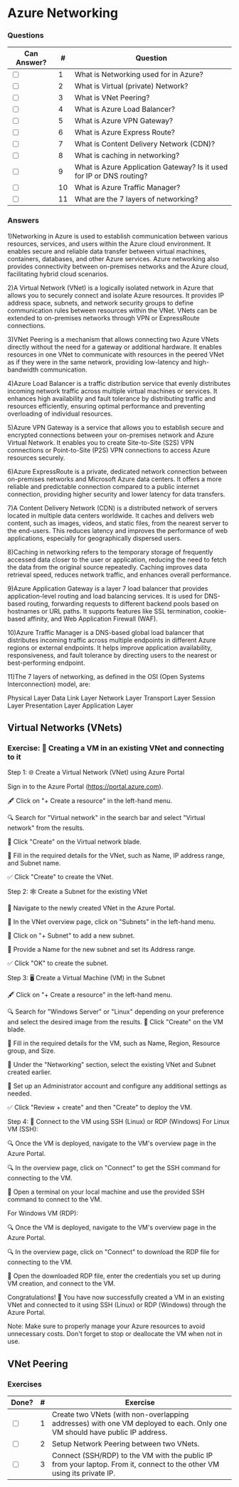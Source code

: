 # Azure Networking

### Questions

| Can Answer? | # | Question |
| --- | --- | --- |
| <input type="checkbox"> | 1 | What is Networking used for in Azure? |
| <input type="checkbox"> | 2 | What is Virtual (private) Network? |
| <input type="checkbox"> | 3 | What is VNet Peering? |
| <input type="checkbox"> | 4 | What is Azure Load Balancer? |
| <input type="checkbox"> | 5 | What is Azure VPN Gateway? |
| <input type="checkbox"> | 6 | What is Azure Express Route? |
| <input type="checkbox"> | 7 | What is Content Delivery Network (CDN)? |
| <input type="checkbox"> | 8 | What is caching in networking? |
| <input type="checkbox"> | 9 | What is Azure Application Gateway? Is it used for IP or DNS routing? |
| <input type="checkbox"> | 10 | What is Azure Traffic Manager? |
| <input type="checkbox"> | 11 | What are the 7 layers of networking? |

### Answers


1)Networking in Azure is used to establish communication between various resources, services, and users within the Azure cloud environment. It enables secure and reliable data transfer between virtual machines, containers, databases, and other Azure services. Azure networking also provides connectivity between on-premises networks and the Azure cloud, facilitating hybrid cloud scenarios.


2)A Virtual Network (VNet) is a logically isolated network in Azure that allows you to securely connect and isolate Azure resources. It provides IP address space, subnets, and network security groups to define communication rules between resources within the VNet. VNets can be extended to on-premises networks through VPN or ExpressRoute connections.


3)VNet Peering is a mechanism that allows connecting two Azure VNets directly without the need for a gateway or additional hardware. It enables resources in one VNet to communicate with resources in the peered VNet as if they were in the same network, providing low-latency and high-bandwidth communication.


4)Azure Load Balancer is a traffic distribution service that evenly distributes incoming network traffic across multiple virtual machines or services. It enhances high availability and fault tolerance by distributing traffic and resources efficiently, ensuring optimal performance and preventing overloading of individual resources.


5)Azure VPN Gateway is a service that allows you to establish secure and encrypted connections between your on-premises network and Azure Virtual Network. It enables you to create Site-to-Site (S2S) VPN connections or Point-to-Site (P2S) VPN connections to access Azure resources securely.


6)Azure ExpressRoute is a private, dedicated network connection between on-premises networks and Microsoft Azure data centers. It offers a more reliable and predictable connection compared to a public internet connection, providing higher security and lower latency for data transfers.


7)A Content Delivery Network (CDN) is a distributed network of servers located in multiple data centers worldwide. It caches and delivers web content, such as images, videos, and static files, from the nearest server to the end-users. This reduces latency and improves the performance of web applications, especially for geographically dispersed users.


8)Caching in networking refers to the temporary storage of frequently accessed data closer to the user or application, reducing the need to fetch the data from the original source repeatedly. Caching improves data retrieval speed, reduces network traffic, and enhances overall performance.


9)Azure Application Gateway is a layer 7 load balancer that provides application-level routing and load balancing services. It is used for DNS-based routing, forwarding requests to different backend pools based on hostnames or URL paths. It supports features like SSL termination, cookie-based affinity, and Web Application Firewall (WAF).


10)Azure Traffic Manager is a DNS-based global load balancer that distributes incoming traffic across multiple endpoints in different Azure regions or external endpoints. It helps improve application availability, responsiveness, and fault tolerance by directing users to the nearest or best-performing endpoint.


11)The 7 layers of networking, as defined in the OSI (Open Systems Interconnection) model, are:

Physical Layer
Data Link Layer
Network Layer
Transport Layer
Session Layer
Presentation Layer
Application Layer






## Virtual Networks (VNets)


### Exercise: 🚀 Creating a VM in an existing VNet and connecting to it

Step 1: 🌐 Create a Virtual Network (VNet) using Azure Portal

Sign in to the Azure Portal (https://portal.azure.com).

🖋️ Click on "+ Create a resource" in the left-hand menu.

🔍 Search for "Virtual network" in the search bar and select "Virtual network" from the results.

🏁 Click "Create" on the Virtual network blade.

📝 Fill in the required details for the VNet, such as Name, IP address range, and Subnet name.

✅ Click "Create" to create the VNet.

Step 2: 🕸️ Create a Subnet for the existing VNet

📝 Navigate to the newly created VNet in the Azure Portal.

📝 In the VNet overview page, click on "Subnets" in the left-hand menu.

📝 Click on "+ Subnet" to add a new subnet.

📝 Provide a Name for the new subnet and set its Address range.

✅ Click "OK" to create the subnet.

Step 3: 🖥️ Create a Virtual Machine (VM) in the Subnet

🖋️ Click on "+ Create a resource" in the left-hand menu.

🔍 Search for "Windows Server" or "Linux" depending on your preference and select the desired image from the results.
🏁 Click "Create" on the VM blade.

📝 Fill in the required details for the VM, such as Name, Region, Resource group, and Size.

📝 Under the "Networking" section, select the existing VNet and Subnet created earlier.

📝 Set up an Administrator account and configure any additional settings as needed.

✅ Click "Review + create" and then "Create" to deploy the VM.

Step 4: 🤝 Connect to the VM using SSH (Linux) or RDP (Windows)
For Linux VM (SSH):

🔍 Once the VM is deployed, navigate to the VM's overview page in the Azure Portal.

🔍 In the overview page, click on "Connect" to get the SSH command for connecting to the VM.

🚀 Open a terminal on your local machine and use the provided SSH command to connect to the VM.

For Windows VM (RDP):

🔍 Once the VM is deployed, navigate to the VM's overview page in the Azure Portal.

🔍 In the overview page, click on "Connect" to download the RDP file for connecting to the VM.

🚀 Open the downloaded RDP file, enter the credentials you set up during VM creation, and connect to the VM.

Congratulations! 🎉 You have now successfully created a VM in an existing VNet and connected to it using SSH (Linux) or RDP (Windows) through the Azure Portal.

Note: Make sure to properly manage your Azure resources to avoid unnecessary costs. Don't forget to stop or deallocate the VM when not in use.



## VNet Peering

### Exercises

| Done? | # | Exercise |
| --- | --- | --- |
| <input type="checkbox"> | 1 | Create two VNets (with non-overlapping addresses) with one VM deployed to each. Only one VM should have public IP address. |
| <input type="checkbox"> | 2 | Setup Network Peering between two VNets. |
| <input type="checkbox"> | 3 | Connect (SSH/RDP) to the VM with the public IP from your laptop. From it, connect to the other VM using its private IP. |
